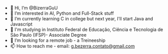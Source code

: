- 👋 Hi, I’m @BizerraGuU
- 👀 I’m interested in AI, Python and Full-Stack stuff
- 🌱 I’m currently learning C in college but next year, I'll start Java and Javascript
- 🌱 I'm studying in Instituto Federal de Educação, Ciência e Tecnologia de São Paulo (IFSP)- Associate Degree
- 💞️ I’m looking for a remote job - a Treineeship
- 📫 How to reach me - email: g.bezerra.contato@gmail.com
